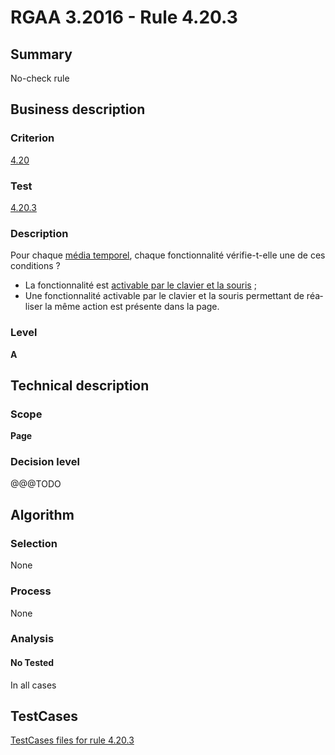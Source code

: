 # RGAA 3.2016 - Rule 4.20.3

## Summary
No-check rule


## Business description

### Criterion
[4.20](http://references.modernisation.gouv.fr/rgaa-accessibilite/2016/criteres.html#crit-4-20)

### Test
[4.20.3](http://references.modernisation.gouv.fr/rgaa-accessibilite/2016/criteres.html#test-4-20-3)

### Description
<div lang="fr">Pour chaque <a href="http://references.modernisation.gouv.fr/rgaa-accessibilite/2016/glossaire.html#mdia-temporel-type-son-vido-et-synchronis">m&#xE9;dia temporel</a>, chaque fonctionnalit&#xE9; v&#xE9;rifie-t-elle une de ces conditions&nbsp;? <ul><li>La fonctionnalit&#xE9; est <a href="http://references.modernisation.gouv.fr/rgaa-accessibilite/2016/glossaire.html#accessible-et-activable-par-le-clavier-et-la-souris">activable par le clavier et la souris</a>&nbsp;;</li> <li>Une fonctionnalit&#xE9; activable par le clavier et la souris permettant de r&#xE9;aliser la m&#xEA;me action est pr&#xE9;sente dans la page.</li> </ul></div>

### Level
**A**


## Technical description

### Scope
**Page**

### Decision level
@@@TODO


## Algorithm

### Selection
None

### Process
None

### Analysis

#### No Tested
In all cases


##  TestCases

[TestCases files for rule 4.20.3](https://github.com/Asqatasun/Asqatasun/tree/develop/rules/rules-rgaa3.2016/src/test/resources/testcases/rgaa32016/Rgaa32016Rule042003/)


